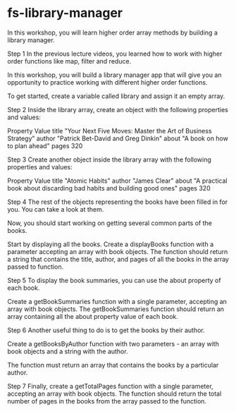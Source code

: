 # fs-library-manager

In this workshop, you will learn higher order array methods by building a library manager.

Step 1
In the previous lecture videos, you learned how to work with higher order functions like map, filter and reduce.

In this workshop, you will build a library manager app that will give you an opportunity to practice working with different higher order functions.

To get started, create a variable called library and assign it an empty array.

Step 2
Inside the library array, create an object with the following properties and values:

Property	Value
title	"Your Next Five Moves: Master the Art of Business Strategy"
author	"Patrick Bet-David and Greg Dinkin"
about	"A book on how to plan ahead"
pages	320

Step 3
Create another object inside the library array with the following properties and values:

Property	Value
title	"Atomic Habits"
author	"James Clear"
about	"A practical book about discarding bad habits and building good ones"
pages	320

Step 4
The rest of the objects representing the books have been filled in for you. You can take a look at them.

Now, you should start working on getting several common parts of the books.

Start by displaying all the books. Create a displayBooks function with a parameter accepting an array with book objects. The function should return a string that contains the title, author, and pages of all the books in the array passed to function.

Step 5
To display the book summaries, you can use the about property of each book.

Create a getBookSummaries function with a single parameter, accepting an array with book objects. The getBookSummaries function should return an array containing all the about property value of each book.

Step 6
Another useful thing to do is to get the books by their author.

Create a getBooksByAuthor function with two parameters - an array with book objects and a string with the author.

The function must return an array that contains the books by a particular author.

Step 7
Finally, create a getTotalPages function with a single parameter, accepting an array with book objects. The function should return the total number of pages in the books from the array passed to the function.